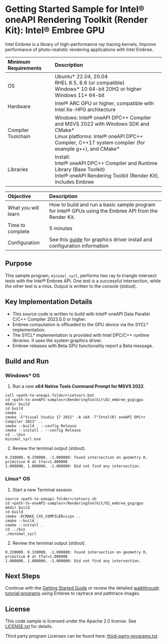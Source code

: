 # Getting Started Sample for Intel&reg; oneAPI Rendering Toolkit (Render Kit): Intel&reg; Embree GPU

Intel Embree is a library of high-performance ray tracing kernels. Improve performance of photo-realistic rendering applications with Intel Embree.

| Minimum Requirements              | Description
|:---                               |:---
| OS                                | Ubuntu* 22.04, 20.04 <br> RHEL 8.5, 8.6 (or compatible) <br>Windows* 10 64-bit 20H2 or higher<br>Windows 11* 64-bit
| Hardware                          | Intel&reg; ARC GPU or higher, compatible with Intel Xe-HPG architecture
| Compiler Toolchain                | Windows: Intel&reg; oneAPI DPC++ Compiler and MSVS 2022 with Windows SDK and CMake*<br>Linux platforms: Intel&reg; oneAPI DPC++ Compiler, C++17 system compiler (for example g++), and CMake*
| Libraries                         | Install: <br>Intel&reg; oneAPI DPC++ Compiler and Runtime Library (Base Toolkit)<br>Intel&reg; oneAPI Rendering Toolkit (Render Kit), includes Embree

| Objective                         | Description
|:---                               |:---
| What you will learn               | How to build and run a basic sample program for Intel&reg; GPUs using the Embree API from the Render Kit.
| Time to complete                  | 5 minutes
| Configuration                     | See this [guide](https://dgpu-docs.intel.com/installation-guides/index.html#) for graphics driver install and configuration information

## Purpose

This sample program, `minimal_sycl`, performs two ray to triangle intersect tests
with the Intel&reg; Embree API. One test is a successful intersection, while the other test is
a miss.  Output is written to the console (stdout).

## Key Implementation Details

- This source code is written to build with Intel&reg; oneAPI Data Parallel C/C++ Compiler 2023.0.0 or higher.
- Embree computation is offloaded to the GPU device via the SYCL* implementation.
- The SYCL* implementation is provided with Intel DPC/C++ runtime libraries. It uses the system graphics driver.
- Embree releases with Beta GPU functionality report a Beta message.


## Build and Run

### Windows* OS

1. Run a new **x64 Native Tools Command Prompt for MSVS 2022**.

```
call <path-to-oneapi-folder>\setvars.bat
cd <path-to-oneAPI-samples>\RenderingToolkit\02_embree_gsg\gpu
mkdir build
cd build
cmake ..
cmake -G"Visual Studio 17 2022" -A x64 -T"Intel(R) oneAPI DPC++ Compiler 2023" ..
cmake --build . --config Release
cmake --install . --config Release
cd ..\bin
minimal_sycl.exe
```

2. Review the terminal output (stdout).
```
0.330000, 0.330000, -1.000000: Found intersection on geometry 0, primitive 0 at tfar=1.000000
1.000000, 1.000000, -1.000000: Did not find any intersection.

```

### Linux* OS

1. Start a new Terminal session.
```
source <path-to-oneapi-folder>/setvars.sh
cd <path-to-oneAPI-samples>/RenderingToolkit/02_embree_gsg/gpu
mkdir build
cd build
cmake -DCMAKE_CXX_COMPILER=icpx ..
cmake --build .
cmake --install .
cd ../bin
./minimal_sycl
```
2. Review the terminal output (stdout).
```
0.330000, 0.330000, -1.000000: Found intersection on geometry 0, primitive 0 at tfar=1.000000
1.000000, 1.000000, -1.000000: Did not find any intersection.

```

## Next Steps

Continue with the [Getting Started Guide](../../../GettingStarted/03_openvkl_gsg) or review the detailed [walkthrough tutorial programs](../../../Tutorial) using Embree to raytrace and pathtrace images.

## License

This code sample is licensed under the Apache 2.0 license. See
[LICENSE.txt](LICENSE.txt) for details.

Third party program Licenses can be found here:
[third-party-programs.txt](https://github.com/oneapi-src/oneAPI-samples/blob/master/third-party-programs.txt).

